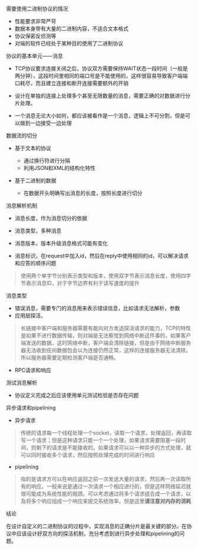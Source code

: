 需要使用二进制协议的情况

- 性能要求非常严苛
- 数据本身带有大量的二进制内容，不适合文本格式
- 协议保密反侦测等
- 对端的软件已经处于某种目的使用了二进制协议



协议的基本单元——消息

- TCP协议要求连接关闭之后，协议双方需要保持WAIT状态一段时间（一般是两分钟），这段时间里相同的端口号是不能使用的，这样很容易导致客户端端口耗尽，而且建立连接和断开连接需要额外的开销

- 设计在单独的连接上处理多个甚至无限数量的消息，需要正确的对数据进行分片处理。
- 一个消息无论大小如何，都应该被看作是一个消息，逻辑上不可分割，但是可以做到一边接受一边处理



数据流的切分

- 基于文本的协议
  - 通过换行符进行分隔
  - 利用JSON和XML的结构化特性

- 基于二进制的数据
  - 在数据开头明确写出消息的长度，按照长度进行切分



消息解析机制

- 消息长度，作为消息切分的依据

- 消息类型，多种消息
- 消息版本，版本升级消息格式可能有变化
- 消息标识，在request中加入id，然后在reply中使用相同的id，可以解决请求和应答的顺序问题

> 使用两个单字节分别表示类型和版本，使用双字节表示消息长度，使用四字节表示消息ID，对于字节边界有利于读写速度的提升



消息类型

- 错误消息，需要专门的消息用来表示错误信息，比如请求无法解析，参数
- 应用层探活，

> 长链接中客户端和服务器需要有能向对方发送探活请求的能力，TCP的特性是如果不进行数据传输，则对端是无法察觉到网络中断这件事的，如果客户端发送的数据，这时网络中断，客户端会清除链接，但是由于网络中断服务器无法收到任何数据包会以为连接仍然正常，这样的连接服务器无法清除。所以服务器需要定期检测客户端是否通畅。

- RPC请求和响应



测试消息解析

- 协议定义完成之后应该使用单元测试检验是否存在问题



异步请求和pipelining

- 异步请求

> 传统的请求每一个线程处理一个socket，读取一个请求，处理返回，再读取写一个请求；但是这种请求只能一个一个处理，如果请求需要阻塞一段时间，则剩下的请求是不能接收的。如果请求可以以一种异步的方式处理，就可以同时接收多个请求，然后按照处理完成的时间进行响应

- pipelining

> 指的是请求方可以在响应返回之前一次发送大量的请求，然后再一次读取所有的响应。一般来说是通过一次请求一个相应进行的，但是这样网络延迟就很可能成为系统性能的瓶颈。可以考虑通过将多个请求组合成一个请求，以及将多个响应组成一个响应来提交系统效率。但是这里**请注意对内存的消耗**



结论

在设计自定义的二进制协议的过程中，实现消息的正确分片是最关键的部分。在协议中应该设计好双方向的探活机制，充分考虑到进行异步处理和pipelining的问题。